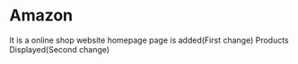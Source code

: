# Amazon
It is a online shop website
homepage page is added(First change) 
Products Displayed(Second change)

